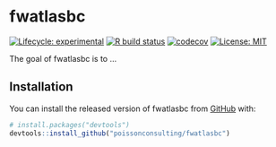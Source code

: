 
<!-- README.md is generated from README.Rmd. Please edit that file -->

# fwatlasbc

<!-- badges: start -->

[![Lifecycle:
experimental](https://img.shields.io/badge/lifecycle-experimental-orange.svg)](https://lifecycle.r-lib.org/articles/stages.html#experimental)
[![R build
status](https://github.com/poissonconsulting/fwatlasbc/workflows/R-CMD-check/badge.svg)](https://github.com/poissonconsulting/fwatlasbc/actions)
[![codecov](https://codecov.io/gh/poissonconsulting/fwatlasbc/branch/main/graph/badge.svg?token=x3TrvhuMbK)](https://codecov.io/gh/poissonconsulting/fwatlasbc)
[![License:
MIT](https://img.shields.io/badge/License-MIT-green.svg)](https://opensource.org/licenses/MIT)
<!-- badges: end -->

The goal of fwatlasbc is to …

## Installation

You can install the released version of fwatlasbc from
[GitHub](https://github.com/) with:

``` r
# install.packages("devtools")
devtools::install_github("poissonconsulting/fwatlasbc")
```
